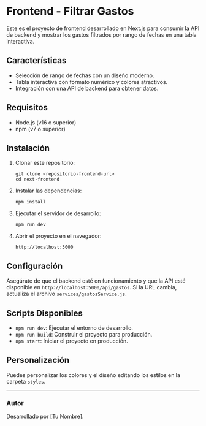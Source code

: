 # Frontend - Filtrar Gastos

Este es el proyecto de frontend desarrollado en Next.js para consumir la API de backend y mostrar los gastos filtrados por rango de fechas en una tabla interactiva.

## Características
- Selección de rango de fechas con un diseño moderno.
- Tabla interactiva con formato numérico y colores atractivos.
- Integración con una API de backend para obtener datos.

## Requisitos
- Node.js (v16 o superior)
- npm (v7 o superior)

## Instalación
1. Clonar este repositorio:
   ```
   git clone <repositorio-frontend-url>
   cd next-frontend
   ```

2. Instalar las dependencias:
   ```
   npm install
   ```

3. Ejecutar el servidor de desarrollo:
   ```
   npm run dev
   ```

4. Abrir el proyecto en el navegador:
   ```
   http://localhost:3000
   ```

## Configuración
Asegúrate de que el backend esté en funcionamiento y que la API esté disponible en `http://localhost:5000/api/gastos`. Si la URL cambia, actualiza el archivo `services/gastosService.js`.


## Scripts Disponibles
- `npm run dev`: Ejecutar el entorno de desarrollo.
- `npm run build`: Construir el proyecto para producción.
- `npm start`: Iniciar el proyecto en producción.

## Personalización
Puedes personalizar los colores y el diseño editando los estilos en la carpeta `styles`.

---

### Autor
Desarrollado por [Tu Nombre].
